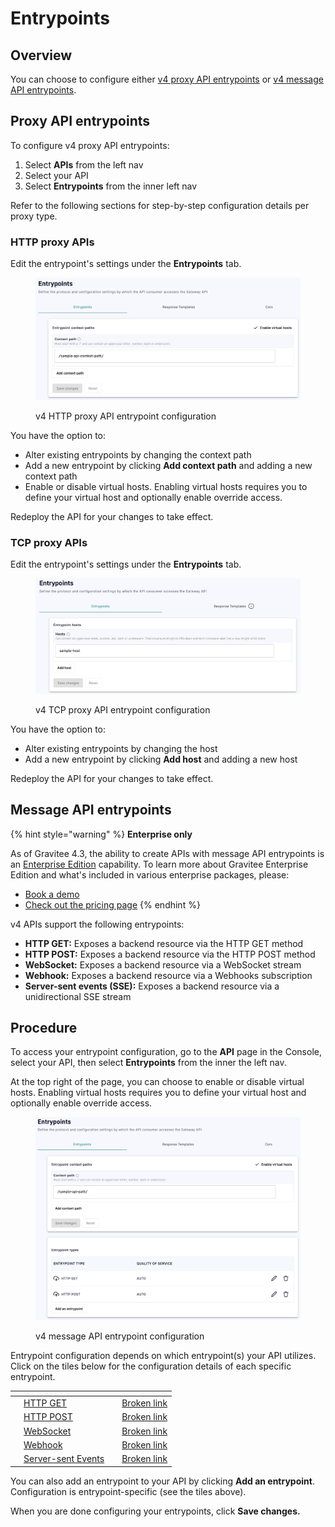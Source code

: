 # Entrypoints

## Overview

You can choose to configure either [v4 proxy API entrypoints](./#proxy-api-entrypoints) or [v4 message API entrypoints](./#message-api-entrypoints).

## Proxy API entrypoints

To configure v4 proxy API entrypoints:

1. Select **APIs** from the left nav
2. Select your API&#x20;
3. Select **Entrypoints** from the inner left nav&#x20;

Refer to the following sections for step-by-step configuration details per proxy type.

### HTTP proxy APIs

Edit the entrypoint's settings under the **Entrypoints** tab.

<figure><img src="../../../.gitbook/assets/edit HTTP entrypoint.png" alt=""><figcaption><p>v4 HTTP proxy API entrypoint configuration</p></figcaption></figure>

You have the option to:&#x20;

* Alter existing entrypoints by changing the context path
* Add a new entrypoint by clicking **Add context path** and adding a new context path
* Enable or disable virtual hosts. Enabling virtual hosts requires you to define your virtual host and optionally enable override access.

Redeploy the API for your changes to take effect.

### TCP proxy APIs

Edit the entrypoint's settings under the **Entrypoints** tab.

<figure><img src="../../../.gitbook/assets/tcp_entrypoints.png" alt=""><figcaption><p>v4 TCP proxy API entrypoint configuration</p></figcaption></figure>

You have the option to:&#x20;

* Alter existing entrypoints by changing the host
* Add a new entrypoint by clicking **Add host** and adding a new host

Redeploy the API for your changes to take effect.

## Message API entrypoints

{% hint style="warning" %}
**Enterprise only**

As of Gravitee 4.3, the ability to create APIs with message API entrypoints is an [Enterprise Edition](../../../introduction/open-source-vs-enterprise-edition.md) capability. To learn more about Gravitee Enterprise Edition and what's included in various enterprise packages, please:

* [Book a demo](https://app.gitbook.com/o/8qli0UVuPJ39JJdq9ebZ/s/rYZ7tzkLjFVST6ex6Jid/)
* [Check out the pricing page](https://www.gravitee.io/pricing)
{% endhint %}

v4 APIs support the following entrypoints:

* **HTTP GET:** Exposes a backend resource via the HTTP GET method
* **HTTP POST:** Exposes a backend resource via the HTTP POST method
* **WebSocket:** Exposes a backend resource via a WebSocket stream
* **Webhook:** Exposes a backend resource via a Webhooks subscription
* **Server-sent events (SSE):** Exposes a backend resource via a unidirectional SSE stream

## Procedure

To access your entrypoint configuration, go to the **API** page in the Console, select your API, then select **Entrypoints** from the inner the left nav.

At the top right of the page, you can choose to enable or disable virtual hosts. Enabling virtual hosts requires you to define your virtual host and optionally enable override access.

<figure><img src="../../../.gitbook/assets/configure v4 message entrypoints.png" alt=""><figcaption><p>v4 message API entrypoint configuration</p></figcaption></figure>

Entrypoint configuration depends on which entrypoint(s) your API utilizes. Click on the tiles below for the configuration details of each specific entrypoint.

<table data-view="cards"><thead><tr><th></th><th></th><th></th><th data-hidden data-card-target data-type="content-ref"></th></tr></thead><tbody><tr><td></td><td><a href="http-get.md">HTTP GET</a></td><td></td><td><a href="broken-reference">Broken link</a></td></tr><tr><td></td><td><a href="http-post.md">HTTP POST</a></td><td></td><td><a href="broken-reference">Broken link</a></td></tr><tr><td></td><td><a href="websocket.md">WebSocket</a></td><td></td><td><a href="broken-reference">Broken link</a></td></tr><tr><td></td><td><a href="webhook.md">Webhook</a></td><td></td><td><a href="broken-reference">Broken link</a></td></tr><tr><td></td><td><a href="server-sent-events.md">Server-sent Events</a></td><td></td><td><a href="broken-reference">Broken link</a></td></tr></tbody></table>

You can also add an entrypoint to your API by clicking **Add an entrypoint**. Configuration is entrypoint-specific (see the tiles above).

When you are done configuring your entrypoints, click **Save changes.**
